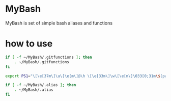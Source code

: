 # MyBash
MyBash is set of simple bash aliases and functions

# how to use
```bash
if [ -f ~/MyBash/.gitfunctions ]; then
    . ~/MyBash/.gitfunctions
fi

export PS1="\[\e[37m\]\u\[\e[m\]@\h \[\e[33m\]\w\[\e[m\]\033[0;31m\$(parse_git_branch)\033[0;33m\$ \033[0m"

if [ -f ~/MyBash/.alias ]; then
    . ~/MyBash/.alias
fi
```

